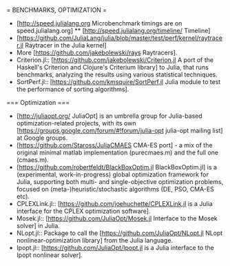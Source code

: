 = BENCHMARKS, OPTIMIZATION =
* [http://speed.julialang.org Microbenchmark timings are on speed.julialang.org]
    ** [http://speed.julialang.org/timeline/ Timeline]
* [https://github.com/JuliaLang/julia/blob/master/test/perf/kernel/raytracer.jl Raytracer in the Julia kernel]
* More [https://github.com/jakebolewski/rays Raytracers].
* Criterion.jl:: [https://github.com/jakebolewski/Criterion.jl A port of the Haskell's Criterion and Clojure's Criterium library] to Julia, that runs benchmarks, analyzing the results using various statistical techniques.
* SortPerf.jl:: [https://github.com/kmsquire/SortPerf.jl  Julia module to test the performance of sorting algorithms].


=== Optimization === 
* [http://juliaopt.org/ JuliaOpt] is an umbrella group for Julia-based optimization-related projects, with its own [https://groups.google.com/forum/#!forum/julia-opt julia-opt mailing list] at Google groups. 
* [https://github.com/Staross/JuliaCMAES CMA-ES port] - a mix of the original minimal matlab implementation (purecmaes.m) and the full one (cmaes.m).
* [https://github.com/robertfeldt/BlackBoxOptim.jl BlackBoxOptim.jl] is a (experimental, work-in-progress) global optimization framework for Julia, supporting both multi- and single-objective optimization problems, focused on (meta-)heuristic/stochastic algorithms (DE, PSO, CMA-ES etc).
* CPLEXLink.jl:: [https://github.com/joehuchette/CPLEXLink.jl is a Julia interface for the CPLEX optimization software]. 
* Mosek.jl:: [https://github.com/JuliaOpt/Mosek.jl Interface to the Mosek solver] in Julia.
* NLopt.jl:: Package to call the [https://github.com/JuliaOpt/NLopt.jl NLopt nonlinear-optimization library] from the Julia language.
* Ipopt.jl:: [https://github.com/JuliaOpt/Ipopt.jl is a Julia interface to the Ipopt nonlinear solver].
